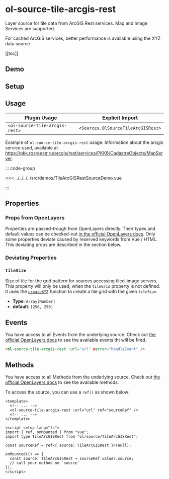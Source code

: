 # ol-source-tile-arcgis-rest

Layer source for tile data from ArcGIS Rest services. Map and Image Services are supported.

For cached ArcGIS services, better performance is available using the XYZ data source.

[[toc]]

## Demo

<script setup>
import TileArcGISRestSourceDemo from "@demos/TileArcGISRestSourceDemo.vue"
</script>

<ClientOnly>
<TileArcGISRestSourceDemo />
</ClientOnly>

## Setup

<!--@include: ../../sources.plugin.md-->

## Usage

| Plugin Usage                   |          Explicit Import           |
|--------------------------------|:----------------------------------:|
| `<ol-source-tile-arcgis-rest>` | `<Sources.OlSourceTileArcGISRest>` |

Example of `ol-source-tile-arcgis-rest` usage. Information about the arcgis service used, available at https://pkk.rosreestr.ru/arcgis/rest/services/PKK6/CadastreObjects/MapServer.

::: code-group

<<< ../../../../src/demos/TileArcGISRestSourceDemo.vue

:::

## Properties

### Props from OpenLayers

Properties are passed-trough from OpenLayers directly.
Their types and default values can be checked-out [in the official OpenLayers docs](https://openlayers.org/en/latest/apidoc/module-ol_source_TileArcGISRest-TileArcGISRest.html).
Only some properties deviate caused by reserved keywords from Vue / HTML.
This deviating props are described in the section below.

### Deviating Properties

### `tileSize`

Size of tile for the grid pattern for sources accessing tiled-image servers.
This property will only be used, when the `tileGrid` property is not defined.
It uses the [`createXYZ`](https://openlayers.org/en/latest/apidoc/module-ol_tilegrid.html#.createXYZ) function to create a tile grid with the given `tileSize`.

- **Type**: `Array[Number]`
- **default**: `[256, 256]`

## Events

You have access to all Events from the underlying source.
Check out [the official OpenLayers docs](https://openlayers.org/en/latest/apidoc/module-ol_source_TileArcGISRest-TileArcGISRest.html) to see the available events tht will be fired.

```html
<ol-source-tile-arcgis-rest :url="url" @error="handleEvent" />
```

## Methods

You have access to all Methods from the underlying source.
Check out [the official OpenLayers docs](https://openlayers.org/en/latest/apidoc/module-ol_source_TileArcGISRest-TileArcGISRest.html) to see the available methods.

To access the source, you can use a `ref()` as shown below:

```vue
<template>
  <!-- ... -->
  <ol-source-tile-arcgis-rest :url="url" ref="sourceRef" />
  <!-- ... -->
</template>

<script setup lang="ts">
import { ref, onMounted } from "vue";
import type TileArcGISRest from "ol/source/TileArcGISRest";

const sourceRef = ref<{ source: TileArcGISRest }>(null);

onMounted(() => {
  const source: TileArcGISRest = sourceRef.value?.source;
  // call your method on `source`
});
</script>
```
